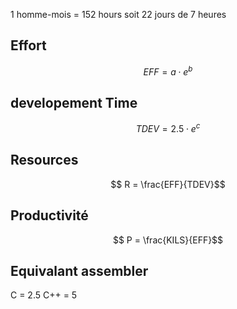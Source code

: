 

1 homme-mois = 152 hours soit 22 jours de 7 heures


## Effort

$$ EFF = a \cdot e^b$$

## developement Time

$$ TDEV = 2.5 \cdot e^c$$

## Resources 

$$ R = \frac{EFF}{TDEV}$$

## Productivité

$$ P = \frac{KILS}{EFF}$$

## Equivalant assembler

C = 2.5
C++ = 5
